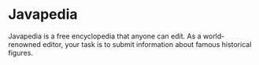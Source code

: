 # Javapedia

Javapedia is a free encyclopedia that anyone can edit. As a world-renowned editor, your task is to submit information about famous historical figures.
